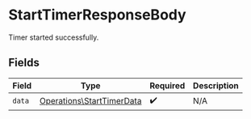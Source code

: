 # StartTimerResponseBody

Timer started successfully.


## Fields

| Field                                                                  | Type                                                                   | Required                                                               | Description                                                            |
| ---------------------------------------------------------------------- | ---------------------------------------------------------------------- | ---------------------------------------------------------------------- | ---------------------------------------------------------------------- |
| `data`                                                                 | [Operations\StartTimerData](../../Models/Operations/StartTimerData.md) | :heavy_check_mark:                                                     | N/A                                                                    |